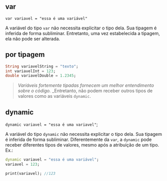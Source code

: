 ## var
`var variavel = "essa é uma variável"`

A variável do tipo `var` não necessita explicitar o tipo dela.
Sua tipagem é inferida de forma subliminar.
Entretanto, uma vez estabelecida a tipagem, ela não pode ser alterada.

## por tipagem 
```dart
String variavelString = "texto";
int variavelInt = 123; 
double variavelDouble = 1.2345;
```
>_Variáveis fortemente tipadas fornecem um melhor entendimento sobre o código._
>_Entretanto, não podem receber outros tipos de valores como as variáveis `dynamic`.

## dynamic
`dynamic variavel = "essa é uma variavel"`;

A variável do tipo `dynamic` não necessita explicitar o tipo dela.
Sua tipagem é inferida de forma subliminar.
Diferentemente da `var`, a `dynamic` pode receber diferentes tipos de valores, mesmo após a atribuição de um tipo.
Ex.:

```dart
dynamic variavel = "essa é uma variável";
variavel = 123;

print(variavel); //123
```








